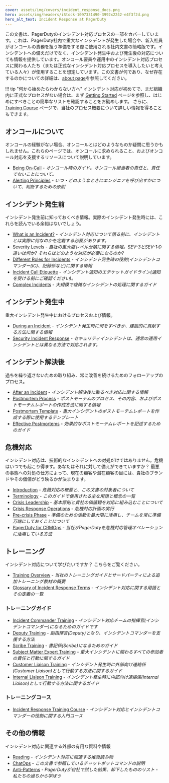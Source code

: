 ```yaml
---
cover: assets/img/covers/incident_response_docs.png
hero: assets/img/headers/iStock-1097331490-3992x2242-e4f3f2d.png
hero_alt_text: Incident Response at PagerDuty
---
```

この文書は、PagerDutyのインシデント対応プロセスの一部をカバーしています。これは、PagerDuty社内で重大なインシデントが発生した場合や、新入社員がオンコールの責務を担う準備をする際に使用される社内文書の簡略版です。インシデントへの備えだけでなく、インシデント発生中および発生後の対応についても情報を提供しています。オンコール要員や運用中のインシデント対応プロセスに関わる人たち（または正式なインシデント対応プロセスを導入したいと考えている人々）が使用することを想定しています。この文書が何であり、なぜ存在するのかについての詳細は、[about page](about.md)を参照してください。

!!! tip "何から始めたらわからない方へ"
    インシデント対応が初めてで、まだ組織内に正式なプロセスがない場合は、まず [Getting Started](getting_started.md) ページを参照し、はじめにすべきことの簡単なリストを確認することをお勧めします。 さらに、[Training Course](training/courses/incident_response.md) ページで、当社のプロセス概要について詳しい情報を得ることもできます。

## オンコールについて

オンコールの経験がない場合、オンコールとはどのようなものか疑問に思うかもしれません。これらのページでは、オンコールに求められること、およびオンコール対応を支援するリソースについて説明しています。

* [Being On-Call](oncall/being_oncall.md) - _オンコール時のガイド。オンコール担当者の責任と、責任でないことについて。_
* [Alerting Principles](oncall/alerting_principles.md) - _いつ・どのようなときにエンジニアを呼び出すかについて、判断するための原則_

## インシデント発生前

インシデント発生前に知っておくべき情報。実際のインシデント発生時には、これらを読んでいる余裕はないでしょう。

* [What is an Incident?](before/what_is_an_incident.md) - _インシデント対応について語る前に、インシデントとは実際に何なのかを定義する必要があります。_
* [Severity Levels](before/severity_levels.md) - _自社の重大度レベル分類に関する情報。SEV-3とSEV-1の違いは何か? それらはどのような対応が必要になるのか?_
* [Different Roles for Incidents](before/different_roles.md) - _インシデント発生時の役割(インシデントコマンダー(IC)、記録係など)に関する情報_
* [Incident Call Etiquette](before/call_etiquette.md) - _インシデント通知のエチケットガイドライン(通知を受ける前にご確認ください)。_
* [Complex Incidents](before/complex_incidents.md) - _大規模で複雑なインシデントの処理に関するガイド_

## インシデント発生中

重大インシデント発生中におけるプロセスおよび情報。

* [During an Incident](during/during_an_incident.md) - _インシデント発生時に何をすべきか、建設的に貢献する方法に関する情報_
* [Security Incident Response](during/security_incident_response.md) - _セキュリティインシデントは、通常の運用インシデントとは異なる方法で対応されます。_

## インシデント解決後

過ちを繰り返さないための取り組み、常に改善を続けるためのフォローアップのプロセス。

* [After an Incident](after/after_an_incident.md) - _インシデント解決後に取るべき対応に関する情報_
* [Postmortem Process](after/post_mortem_process.md) - _ポストモーテムのプロセス、その内容、およびポストモーテムレポートの作成方法に関する情報_
* [Postmortem Template](after/post_mortem_template.md) - _重大インシデントのポストモーテムレポートを作成する際に使用するテンプレート_
* [Effective Postmortems](after/effective_post_mortems.md) - _効果的なポストモーテムレポートを記述するためのガイド_

## 危機対応

インシデント対応は、技術的なインシデントへの対処だけではありません。危機はいつでも起こり得ます。あなたはそれに対して備えができていますか？ 最悪の事態への対処の仕方によって、現在の顧客や潜在顧客の目には、貴社のブランドやその価値がどう映るかが決まります。

* [Introduction](crisis/crisis_intro.md) - _危機対応の概要と、この文書の対象者について_
* [Terminology](crisis/terms.md) - _このガイドで使用される主な用語と概念の一覧_
* [Crisis Leadership](crisis/leadership.md) - _基本原則と貴社の価値観を対応に組み込むことについて_
* [Crisis Response Operations](crisis/operations.md) - _危機対応計画の実行_
* [Pre-crisis Phase](crisis/prework.md) - _準備のための活動を最大限に活用し、チームを常に準備万端にしておくことについて_
* [PagerDuty for CRMOps](crisis/pagerduty.md) - _当社がPagerDutyを危機対応管理オペレーションに活用している方法_

## トレーニング

インシデント対応について学びたいですか？ こちらをご覧ください。

* [Training Overview](training/overview.md) - _当社のトレーニングガイドとサードパーティによる追加トレーニング教材の概要_
* [Glossary of Incident Response Terms](training/glossary.md) - _インシデント対応に関する用語とその定義の一覧_

### トレーニングガイド

* [Incident Commander Training](training/incident_commander.md) - _インシデント対応チームの指揮官(インシデントコマンダー)になるためのガイドです_
* [Deputy Training](training/deputy.md) - _副指揮官(Deputy)となり、インシデントコマンダーを支援する方法_
* [Scribe Training](training/scribe.md) - _書記係(Scribe)になるためのガイド_
* [Subject Matter Expert Training](training/subject_matter_expert.md) - _重大インシデントに関わるすべての参加者の責任と行動に関するガイド_
* [Customer Liaison Training](training/customer_liaison.md) - _インシデント発生時に外部向け連絡係(Customer Liaison)として行動する方法に関するガイド_
* [Internal Liaison Training](training/internal_liaison.md) - _インシデント発生時に内部向け連絡係(Internal Liaison)として行動する方法に関するガイド_

### トレーニングコース

* [Incident Response Training Course](training/courses/incident_response.md) - _インシデント対応とインシデントコマンダーの役割に関する入門コース_

## その他の情報

インシデント対応に関連する外部の有用な資料や情報

* [Reading](resources/reading.md) - _インシデント対応に関連する推奨読み物_
* [ChatOps](resources/chatops.md) - _この文書で参照しているチャットボットコマンドの説明_
* [Anti-Patterns](resources/anti_patterns.md) - _PagerDutyが自社で試した結果、却下したもののリスト - 私たちの過ちから学ぼう_
